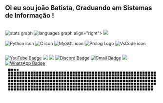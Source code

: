 ## Oi eu sou joão Batista, Graduando em Sistemas de Informação !


<br clear="both">

<div align="left">
  <img src="https://github-readme-stats.vercel.app/api?username=jffilho618&hide_title=false&hide_rank=false&show_icons=true&include_all_commits=true&count_private=true&disable_animations=false&theme=solarized-light&locale=en&hide_border=false&order=1" height="150" alt="stats graph"  />
  <img src="https://github-readme-stats.vercel.app/api/top-langs?username=jffilho618&locale=en&hide_title=false&layout=compact&card_width=320&langs_count=5&theme=solarized-light&hide_border=false&order=2" height="150" alt="languages graph"  />
  align="right">
  <img height="150" src="https://meneguite.com/2017/10/01/golang-desbravando-uma-linguagem-de-programacao-parte-1/001.gif"  />
</div>

<div style="display: inline_block"><br>
  <img src="https://cdn.jsdelivr.net/gh/devicons/devicon@latest/icons/python/python-original.svg" alt="Python icon" height="40" width="50" />
  <img src="https://cdn.jsdelivr.net/gh/devicons/devicon@latest/icons/c/c-original.svg" alt="C icon" height="40" width="50" />
  <img src="https://cdn.jsdelivr.net/gh/devicons/devicon/icons/mysql/mysql-original.svg" alt="MySQL icon" height="40" width="50" />
  <img src="https://cdn.jsdelivr.net/gh/devicons/devicon/icons/prolog/prolog-original.svg" alt="Prolog Logo" width="50" height="40"/>
  <img src="https://cdn.jsdelivr.net/gh/devicons/devicon@latest/icons/visualstudio/visualstudio-plain.svg" alt="VsCode icon" height="40" width="50"/>
      


        
</div>
  
  ##
 
<div> 
  <a href="https://www.youtube.com/@bomb4tv261" target="_blank">  <img src="https://img.shields.io/badge/YouTube-FF0000?style=for-the-badge&logo=youtube&logoColor=white" alt="YouTube Badge"></a>
  <a href="https://instagram.com/devjotaf" target="_blank"><img src="https://img.shields.io/badge/-Instagram-%23E4405F?style=for-the-badge&logo=instagram&logoColor=white" target="_blank"></a>
 	<a href="https://www.twitch.tv/bomb4tv_" target="_blank"><img src="https://img.shields.io/badge/Twitch-9146FF?style=for-the-badge&logo=twitch&logoColor=white" target="_blank"></a>
  <a href="https://discord.gg/yWdH3fGgR" target="_blank"><img src="https://img.shields.io/badge/Discord-7289DA?style=for-the-badge&logo=discord&logoColor=white" alt="Discord Badge"></a> 
  <a href="mailto:contatojffilho618@gmail.com"><img src="https://img.shields.io/badge/Gmail-000000?style=for-the-badge&logo=gmail&logoColor=white" alt="Gmail Badge"></a>
  <a href="https://www.linkedin.com/in/jo%C3%A3o-batista-59a1502b4/" target="_blank"><img src="https://img.shields.io/badge/-LinkedIn-%230077B5?style=for-the-badge&logo=linkedin&logoColor=white" target="_blank"></a>
  <a href="https://wa.me/5589988152737" target="_blank"><img src="https://img.shields.io/badge/WhatsApp-25D366?style=for-the-badge&logo=whatsapp&logoColor=white" alt="WhatsApp Badge"></a>
</div>


<picture>
  <source media="(prefers-color-scheme: dark)" srcset="https://raw.githubusercontent.com/platane/platane/output/github-contribution-grid-snake-dark.svg?username=jffilho618">
  <source media="(prefers-color-scheme: light)" srcset="https://raw.githubusercontent.com/platane/platane/output/github-contribution-grid-snake.svg?username=jffilho618">
  <img alt="GitHub contribution grid snake animation" src="https://raw.githubusercontent.com/platane/platane/output/github-contribution-grid-snake.svg?username=jffilho618">
</picture>




